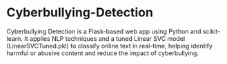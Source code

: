 # Cyberbullying-Detection
Cyberbullying Detection is a Flask-based web app using Python and scikit-learn. It applies NLP techniques and a tuned Linear SVC model (LinearSVCTuned.pkl) to classify online text in real-time, helping identify harmful or abusive content and reduce the impact of cyberbullying.
